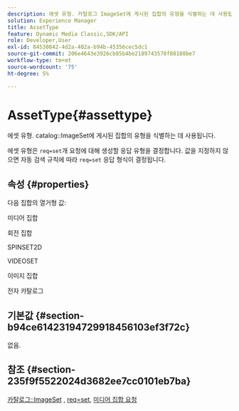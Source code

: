 ```yaml
---
description: 에셋 유형. 카탈로그 ImageSet에 게시된 집합의 유형을 식별하는 데 사용됩니다.
solution: Experience Manager
title: AssetType
feature: Dynamic Media Classic,SDK/API
role: Developer,User
exl-id: 84530842-4d2a-402a-b94b-45356cec5dc1
source-git-commit: 206e4643e3926cb85b4be2189743578f88180be7
workflow-type: tm+mt
source-wordcount: '75'
ht-degree: 5%

---
```


# AssetType{#assettype}

에셋 유형. catalog::ImageSet에 게시된 집합의 유형을 식별하는 데 사용됩니다.

에셋 유형은 `req=set`개 요청에 대해 생성할 응답 유형을 결정합니다. 값을 지정하지 않으면 자동 검색 규칙에 따라 `req=set` 응답 형식이 결정됩니다.

## 속성 {#properties}

다음 집합의 열거형 값:

미디어 집합

회전 집합

SPINSET2D

VIDEOSET

이미지 집합

전자 카탈로그

## 기본값 {#section-b94ce61423194729918456103ef3f72c}

없음.

## 참조 {#section-235f9f5522024d3682ee7cc0101eb7ba}

[카탈로그::ImageSet](../../../../../../is-api/image-catalog/image-serving-api-ref/c-image-catalog-reference/c-image-svg-data-reference/c-image-data-reference/r-imageset-cat.md#reference-4764d347afd64afdaede9a74c7565256) , [req=set](/help/aem-is-ir-api/is-api/http-ref/image-serving-api-ref/c-http-protocol-reference/c-command-reference/r-req/r-req.md), [미디어 집합 요청](/help/aem-is-ir-api/is-api/http-ref/image-serving-api-ref/c-http-protocol-reference/c-syntax-and-features/r-media-set-requests.md)
